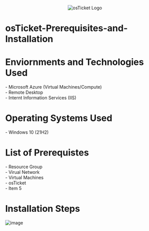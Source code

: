 <p align="center">
<img src="https://encrypted-tbn0.gstatic.com/images?q=tbn:ANd9GcScJRioLjSWPpBaNl994ICeuru5uWGnAkd60w&s" alt="osTicket Logo"/>
</p>

<h1>osTicket-Prerequisites-and-Installation</h1>

<h1>Enviornments and Technologies Used</h1>
  - Microsoft Azure (Virtual Machines/Compute) <br>
  - Remote Desktop <br>
  - Internt Information Services (IIS) <br>

<h1>Operating Systems Used</h1>
  - Windows 10 (21H2)

<h1>List of Prerequistes</h1>
  - Resource Group <br>
  - Virual Network <br>
  - Virtual Machines <br>
  - osTicket <br>
  - Item 5 <br>

<h1>Installation Steps</h1>

![image](https://github.com/Keyla-Mendez43/osTicket-Prerequisites-and-Installation/assets/174077223/6e8f14b4-6044-40e7-9f0b-a4a36e4357ce)
